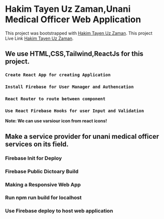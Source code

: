 # Hakim Tayen Uz Zaman,Unani Medical Officer Web Application

This project was bootstrapped with [Hakim Tayen Uz Zaman](https://github.com/programming-hero-web-course-4/independent-service-provider-MuhammadRabius.git).
This project Live Link [Hakim Tayen Uz Zaman](https://hakim-tayen-uz-zaman.firebaseapp.com/).

## We use HTML,CSS,Tailwind,ReactJs for this project.


### `Create React App for creating Application`

### `Install Firebase for User Manager and Authencation`

### `React Router to route between component`

### `Use React Firebase Hooks for user Input and Validation`

**Note: We can use varsiour icon from react icons!**

## Make a service provider for unani medical officer services on its field.


### Firebase Init for Deploy


### Firebase Public Dictoary Build


### Making a Responsive Web App

### Run npm run build for localhost

### Use Firebase deploy to host web application


